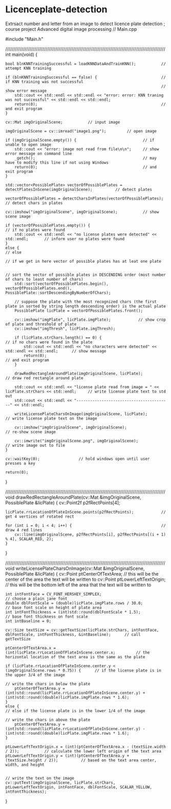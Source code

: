 # Licenceplate-detection
Extrsact number and letter from an image to detect licence plate detection ; course project Advanced digital image processing 
// Main.cpp

#include "Main.h"

///////////////////////////////////////////////////////////////////////////////////////////////////
int main(void) {

    bool blnKNNTrainingSuccessful = loadKNNDataAndTrainKNN();           // attempt KNN training

    if (blnKNNTrainingSuccessful == false) {                            // if KNN training was not successful
                                                                        // show error message
        std::cout << std::endl << std::endl << "error: error: KNN traning was not successful" << std::endl << std::endl;
        return(0);                                                      // and exit program
    }

    cv::Mat imgOriginalScene;           // input image

    imgOriginalScene = cv::imread("image1.png");         // open image

    if (imgOriginalScene.empty()) {                             // if unable to open image
        std::cout << "error: image not read from file\n\n";     // show error message on command line
        _getch();                                               // may have to modify this line if not using Windows
        return(0);                                              // and exit program
    }

    std::vector<PossiblePlate> vectorOfPossiblePlates = detectPlatesInScene(imgOriginalScene);          // detect plates

    vectorOfPossiblePlates = detectCharsInPlates(vectorOfPossiblePlates);                               // detect chars in plates

    cv::imshow("imgOriginalScene", imgOriginalScene);           // show scene image

    if (vectorOfPossiblePlates.empty()) {                                               // if no plates were found
        std::cout << std::endl << "no license plates were detected" << std::endl;       // inform user no plates were found
    }
    else {                                                                            // else
                                                                                      // if we get in here vector of possible plates has at leat one plate

                                                                                      // sort the vector of possible plates in DESCENDING order (most number of chars to least number of chars)
        std::sort(vectorOfPossiblePlates.begin(), vectorOfPossiblePlates.end(), PossiblePlate::sortDescendingByNumberOfChars);

        // suppose the plate with the most recognized chars (the first plate in sorted by string length descending order) is the actual plate
        PossiblePlate licPlate = vectorOfPossiblePlates.front();

        cv::imshow("imgPlate", licPlate.imgPlate);            // show crop of plate and threshold of plate
        cv::imshow("imgThresh", licPlate.imgThresh);

        if (licPlate.strChars.length() == 0) {                                                      // if no chars were found in the plate
            std::cout << std::endl << "no characters were detected" << std::endl << std::endl;      // show message
            return(0);                                                                              // and exit program
        }

        drawRedRectangleAroundPlate(imgOriginalScene, licPlate);                // draw red rectangle around plate

        std::cout << std::endl << "license plate read from image = " << licPlate.strChars << std::endl;     // write license plate text to std out
        std::cout << std::endl << "-----------------------------------------" << std::endl;

        writeLicensePlateCharsOnImage(imgOriginalScene, licPlate);              // write license plate text on the image

        cv::imshow("imgOriginalScene", imgOriginalScene);                       // re-show scene image

        cv::imwrite("imgOriginalScene.png", imgOriginalScene);                  // write image out to file
    }

    cv::waitKey(0);                 // hold windows open until user presses a key

    return(0);
}

///////////////////////////////////////////////////////////////////////////////////////////////////
void drawRedRectangleAroundPlate(cv::Mat &imgOriginalScene, PossiblePlate &licPlate) {
    cv::Point2f p2fRectPoints[4];

    licPlate.rrLocationOfPlateInScene.points(p2fRectPoints);            // get 4 vertices of rotated rect

    for (int i = 0; i < 4; i++) {                                       // draw 4 red lines
        cv::line(imgOriginalScene, p2fRectPoints[i], p2fRectPoints[(i + 1) % 4], SCALAR_RED, 2);
    }
}

///////////////////////////////////////////////////////////////////////////////////////////////////
void writeLicensePlateCharsOnImage(cv::Mat &imgOriginalScene, PossiblePlate &licPlate) {
    cv::Point ptCenterOfTextArea;                   // this will be the center of the area the text will be written to
    cv::Point ptLowerLeftTextOrigin;                // this will be the bottom left of the area that the text will be written to

    int intFontFace = CV_FONT_HERSHEY_SIMPLEX;                              // choose a plain jane font
    double dblFontScale = (double)licPlate.imgPlate.rows / 30.0;            // base font scale on height of plate area
    int intFontThickness = (int)std::round(dblFontScale * 1.5);             // base font thickness on font scale
    int intBaseline = 0;

    cv::Size textSize = cv::getTextSize(licPlate.strChars, intFontFace, dblFontScale, intFontThickness, &intBaseline);      // call getTextSize

    ptCenterOfTextArea.x = (int)licPlate.rrLocationOfPlateInScene.center.x;         // the horizontal location of the text area is the same as the plate

    if (licPlate.rrLocationOfPlateInScene.center.y < (imgOriginalScene.rows * 0.75)) {      // if the license plate is in the upper 3/4 of the image
                                                                                            // write the chars in below the plate
        ptCenterOfTextArea.y = (int)std::round(licPlate.rrLocationOfPlateInScene.center.y) + (int)std::round((double)licPlate.imgPlate.rows * 1.6);
    }
    else {                                                                                // else if the license plate is in the lower 1/4 of the image
                                                                                          // write the chars in above the plate
        ptCenterOfTextArea.y = (int)std::round(licPlate.rrLocationOfPlateInScene.center.y) - (int)std::round((double)licPlate.imgPlate.rows * 1.6);
    }

    ptLowerLeftTextOrigin.x = (int)(ptCenterOfTextArea.x - (textSize.width / 2));           // calculate the lower left origin of the text area
    ptLowerLeftTextOrigin.y = (int)(ptCenterOfTextArea.y + (textSize.height / 2));          // based on the text area center, width, and height

                                                                                            // write the text on the image
    cv::putText(imgOriginalScene, licPlate.strChars, ptLowerLeftTextOrigin, intFontFace, dblFontScale, SCALAR_YELLOW, intFontThickness);
}



